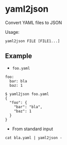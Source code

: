 # yaml2json
Convert YAML files to JSON

Usage:
```
yaml2json FILE [FILE1...]
```

## Example
* `foo.yaml`
```
foo:
  bar: bla
  baz: 1
```
```
$ yaml2json foo.yaml
{
  "foo": {
    "bar": "bla",
    "baz": 1
  }
}
```

* From standard input
```
cat bla.yaml | yaml2json -
```
